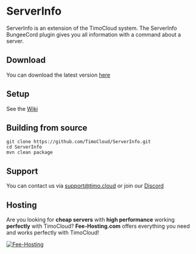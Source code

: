 # ServerInfo
ServerInfo is an extension of the TimoCloud system. The ServerInfo BungeeCord plugin gives you all information with a command about a server.
 
 ## Download
 You can download the latest version [here](https://jenkins.craftmal.de/job/ServerInfo/lastSuccessfulBuild/artifact/target/ServerInfo.jar)
 
 ## Setup
 See the [Wiki](https://github.com/TimoCloud/ServerInfo/wiki)

 ## Building from source
 ```
 git clone https://github.com/TimoCloud/ServerInfo.git
 cd ServerInfo
 mvn clean package
 ```
 
 ## Support
 You can contact us via [support@timo.cloud](mailto:support@timo.cloud) or join our [Discord](https://discord.gg/RTNn4SE)
 
 ## Hosting
Are you looking for **cheap servers** with **high performance** working **perfectly** with TimoCloud? **Fee-Hosting.com** offers everything you need and works perfectly with TimoCloud!

 [![Fee-Hosting](https://fee-hosting.com/includes/asset/img/logo/logo.png)](https://fee-hosting.com/virtual-server/)

